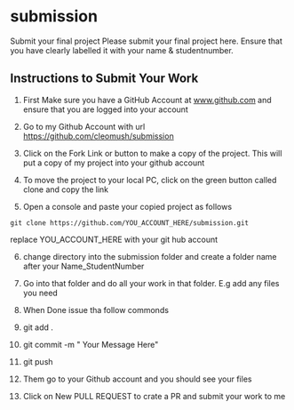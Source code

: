 # submission
Submit your final project 
Please submit your final project here. Ensure that you have clearly labelled it with your name & studentnumber. 

## Instructions to Submit Your Work

1. First Make sure you have a GitHub Account at www.github.com and ensure that you are logged into your account

2. Go to my Github Account with url https://github.com/cleomush/submission

3. Click on the Fork Link or button to make a copy of the project. This will put a copy of my project into your github account

4. To move the project to your local PC, click on the green button called clone and copy the link

5. Open a console and paste your copied project as follows 

  `git clone https://github.com/YOU_ACCOUNT_HERE/submission.git `

replace YOU_ACCOUNT_HERE with your git hub account

6. change directory into the submission folder and create a folder name after your Name_StudentNumber

7. Go into that folder and do all your work in that folder. E.g add any files you need

8. When Done issue tha follow commonds

9. git add .

10. git commit -m " Your Message Here"

11. git push

12. Them go to your Github account and you should see your files

13. Click on New PULL REQUEST to crate a PR and submit your work to me
